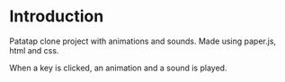 # Introduction

Patatap clone project with animations and sounds. Made using paper.js, html and css.

When a key is clicked, an animation and a sound is played.
